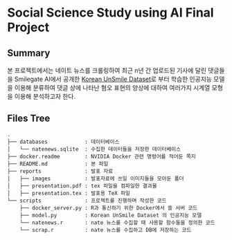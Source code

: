 # Social Science Study using AI Final Project


## Summary
본 프로젝트에서는 네이트 뉴스를 크롤링하여 최근 n년 간 업로드된 기사에 달린 댓글들을 Smilegate AI에서 공개한 [Korean UnSmile Dataset](https://github.com/smilegate-ai/korean_unsmile_dataset)로 부터 학습한 인공지능 모델을 이용해 분류하여 댓글 상에 나타난 혐오 표현의 양상에 대하여 여러가지 시계열 모형을 이용해 분석하고자 한다.


## Files Tree
```
.
├── databases            : 데이터베이스
│   └── natenews.sqlite  : 수집한 데이터들을 저장한 데이터베이스
├── docker.readme        : NVIDIA Docker 관련 명령어를 적어둔 쪽지
├── README.md            : 본 파일
├── reports              : 발표 자료
│   ├── images           : 발표자료에 쓰일 이미지들을 모아둔 폴더
│   ├── presentation.pdf : tex 파일을 컴파일한 결과물
│   ├── presentation.tex : 발표용 TeX 파일
└── scripts              : 프로젝트를 진행하며 작성한 코드
    ├── docker_server.py : R과 통신하기 위한 Docker에서 쓸 서버 코드
    ├── model.py         : Korean UnSmile Dataset 의 인공지능 모델
    └── natenews.r       : nate 뉴스를 수집할 때 사용할 함수들을 정의한 코드
    └── scrap.r          : nate 뉴스를 수집하고 DB에 저장하는 코드
```